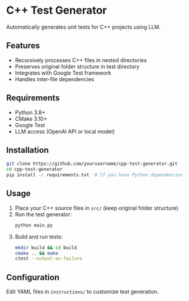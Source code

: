 # C++ Test Generator

Automatically generates unit tests for C++ projects using LLM.

## Features

- Recursively processes C++ files in nested directories
- Preserves original folder structure in test directory
- Integrates with Google Test framework
- Handles inter-file dependencies

## Requirements

- Python 3.8+
- CMake 3.10+
- Google Test
- LLM access (OpenAI API or local model)

## Installation

```bash
git clone https://github.com/yourusername/cpp-test-generator.git
cd cpp-test-generator
pip install -r requirements.txt  # If you have Python dependencies
```

## Usage

1. Place your C++ source files in `src/` (keep original folder structure)
2. Run the test generator:
   ```bash
   python main.py
   ```
3. Build and run tests:
   ```bash
   mkdir build && cd build
   cmake .. && make
   ctest --output-on-failure
   ```

## Configuration

Edit YAML files in `instructions/` to customize test generation.
